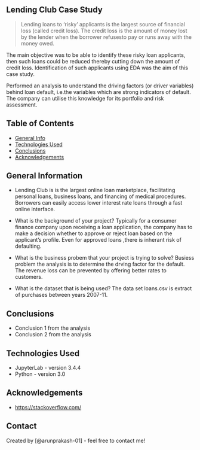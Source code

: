 ## Lending Club Case Study
> Lending loans to ‘risky’ applicants is the largest source of financial loss
(called credit loss). The credit loss is the amount of money lost by the lender 
when the borrower refusesto pay or runs away with the money owed.  

The main objective was to be able to identify these risky loan applicants, 
then such loans could be reduced thereby cutting down the amount of credit loss. 
Identification of such applicants using EDA was the aim of this case study.   

Performed an analysis to understand the driving factors (or driver variables)
behind loan default, i.e.the variables which are strong indicators of default.  
The company can utilise this knowledge for its portfolio and risk assessment. 



## Table of Contents
* [General Info](#general-information)
* [Technologies Used](#technologies-used)
* [Conclusions][def]
* [Acknowledgements](#acknowledgements)

<!-- You can include any other section that is pertinent to your problem -->

## General Information

-  Lending Club is is the largest online loan marketplace, facilitating personal loans, business loans, and financing of medical procedures. Borrowers can easily access lower interest rate loans through a fast online interface. 

- What is the background of your project?
Typically for a  consumer finance company upon receiving  a loan application, the company has to make a decision whether to approve or reject loan  based on the applicant’s profile. Even for approved loans ,there is inherant risk of defaulting.

- What is the business probem that your project is trying to solve?
Busiess problem the analysis is to determine the drving factor for the default.  The revenue loss can be prevented by offering better rates to customers.

- What is the dataset that is being used?
The data set loans.csv is extract of purchases between years 2007-11.

<!-- You don't have to answer all the questions - just the ones relevant to your project. -->

## Conclusions
- Conclusion 1 from the analysis
- Conclusion 2 from the analysis


<!-- You don't have to answer all the questions - just the ones relevant to your project. -->


## Technologies Used
- JupyterLab - version 3.4.4
- Python - version 3.0

<!-- As the libraries versions keep on changing, it is recommended to mention the version of library used in this project -->

## Acknowledgements

- https://stackoverflow.com/



## Contact
Created by [@arunprakash-01] - feel free to contact me!


<!-- Optional -->
<!-- ## License -->
<!-- This project is open source and available under the [... License](). -->

<!-- You don't have to include all sections - just the one's relevant to your project -->

[def]: #conclusions